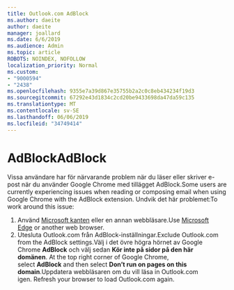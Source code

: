 ```yaml
---
title: Outlook.com AdBlock
ms.author: daeite
author: daeite
manager: joallard
ms.date: 6/6/2019
ms.audience: Admin
ms.topic: article
ROBOTS: NOINDEX, NOFOLLOW
localization_priority: Normal
ms.custom:
- "9000594"
- "2438"
ms.openlocfilehash: 9355e7a39d867e35755b2a2c0c8eb434234f19d3
ms.sourcegitcommit: 67292e43d1834c2cd20be9433698da47da59c135
ms.translationtype: MT
ms.contentlocale: sv-SE
ms.lasthandoff: 06/06/2019
ms.locfileid: "34749414"
---
```

# <a name="adblock"></a><span data-ttu-id="a2a81-102">AdBlock</span><span class="sxs-lookup"><span data-stu-id="a2a81-102">AdBlock</span></span>

<span data-ttu-id="a2a81-103">Vissa användare har för närvarande problem när du läser eller skriver e-post när du använder Google Chrome med tillägget AdBlock.</span><span class="sxs-lookup"><span data-stu-id="a2a81-103">Some users are currently experiencing issues when reading or composing email when using Google Chrome with the AdBlock extension.</span></span> <span data-ttu-id="a2a81-104">Undvik det här problemet:</span><span class="sxs-lookup"><span data-stu-id="a2a81-104">To work around this issue:</span></span>

1. <span data-ttu-id="a2a81-105">Använd [Microsoft kanten](https://www.microsoft.com/windows/microsoft-edge) eller en annan webbläsare.</span><span class="sxs-lookup"><span data-stu-id="a2a81-105">Use [Microsoft Edge](https://www.microsoft.com/windows/microsoft-edge) or another web browser.</span></span>
1. <span data-ttu-id="a2a81-106">Utesluta Outlook.com från AdBlock-inställningar.</span><span class="sxs-lookup"><span data-stu-id="a2a81-106">Exclude Outlook.com from the AdBlock settings.</span></span><span data-ttu-id="a2a81-107">Välj i det övre högra hörnet av Google Chrome **AdBlock** och välj sedan **Kör inte på sidor på den här domänen**.</span><span class="sxs-lookup"><span data-stu-id="a2a81-107"> At the top right corner of Google Chrome, select **AdBlock** and then select **Don’t run on pages on this domain**.</span></span><span data-ttu-id="a2a81-108">Uppdatera webbläsaren om du vill läsa in Outlook.com igen.</span><span class="sxs-lookup"><span data-stu-id="a2a81-108"> Refresh your browser to load Outlook.com again.</span></span>